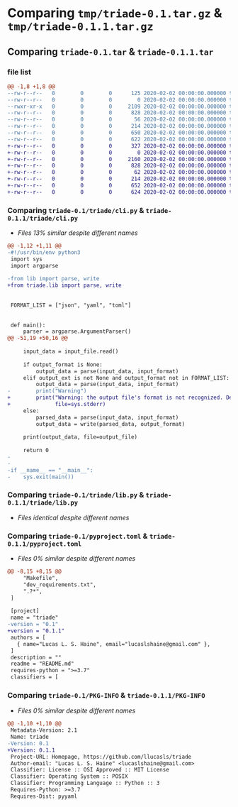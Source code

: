 # Comparing `tmp/triade-0.1.tar.gz` & `tmp/triade-0.1.1.tar.gz`

## Comparing `triade-0.1.tar` & `triade-0.1.1.tar`

### file list

```diff
@@ -1,8 +1,8 @@
--rw-r--r--   0        0        0      125 2020-02-02 00:00:00.000000 triade-0.1/CHANGELOG.md
--rw-r--r--   0        0        0        0 2020-02-02 00:00:00.000000 triade-0.1/triade/__init__.py
--rwxr-xr-x   0        0        0     2109 2020-02-02 00:00:00.000000 triade-0.1/triade/cli.py
--rw-r--r--   0        0        0      828 2020-02-02 00:00:00.000000 triade-0.1/triade/lib.py
--rw-r--r--   0        0        0       56 2020-02-02 00:00:00.000000 triade-0.1/.gitignore
--rw-r--r--   0        0        0      214 2020-02-02 00:00:00.000000 triade-0.1/README.md
--rw-r--r--   0        0        0      650 2020-02-02 00:00:00.000000 triade-0.1/pyproject.toml
--rw-r--r--   0        0        0      622 2020-02-02 00:00:00.000000 triade-0.1/PKG-INFO
+-rw-r--r--   0        0        0      327 2020-02-02 00:00:00.000000 triade-0.1.1/CHANGELOG.md
+-rw-r--r--   0        0        0        0 2020-02-02 00:00:00.000000 triade-0.1.1/triade/__init__.py
+-rw-r--r--   0        0        0     2160 2020-02-02 00:00:00.000000 triade-0.1.1/triade/cli.py
+-rw-r--r--   0        0        0      828 2020-02-02 00:00:00.000000 triade-0.1.1/triade/lib.py
+-rw-r--r--   0        0        0       62 2020-02-02 00:00:00.000000 triade-0.1.1/.gitignore
+-rw-r--r--   0        0        0      214 2020-02-02 00:00:00.000000 triade-0.1.1/README.md
+-rw-r--r--   0        0        0      652 2020-02-02 00:00:00.000000 triade-0.1.1/pyproject.toml
+-rw-r--r--   0        0        0      624 2020-02-02 00:00:00.000000 triade-0.1.1/PKG-INFO
```

### Comparing `triade-0.1/triade/cli.py` & `triade-0.1.1/triade/cli.py`

 * *Files 13% similar despite different names*

```diff
@@ -1,12 +1,11 @@
-#!/usr/bin/env python3
 import sys
 import argparse
 
-from lib import parse, write
+from triade.lib import parse, write
 
 
 FORMAT_LIST = ["json", "yaml", "toml"]
 
 
 def main():
     parser = argparse.ArgumentParser()
@@ -51,19 +50,16 @@
 
     input_data = input_file.read()
 
     if output_format is None:
         output_data = parse(input_data, input_format)
     elif output_ext is not None and output_format not in FORMAT_LIST:
         output_data = parse(input_data, input_format)
-        print("Warning")
+        print("Warning: the output file's format is not recognized. Defaulting to object as standard format.",
+              file=sys.stderr)
     else:
         parsed_data = parse(input_data, input_format)
         output_data = write(parsed_data, output_format)
 
     print(output_data, file=output_file)
 
     return 0
-
-
-if __name__ == "__main__":
-    sys.exit(main())
```

### Comparing `triade-0.1/triade/lib.py` & `triade-0.1.1/triade/lib.py`

 * *Files identical despite different names*

### Comparing `triade-0.1/pyproject.toml` & `triade-0.1.1/pyproject.toml`

 * *Files 0% similar despite different names*

```diff
@@ -8,15 +8,15 @@
     "Makefile",
     "dev_requirements.txt",
     ".?*",
 ]
 
 [project]
 name = "triade"
-version = "0.1"
+version = "0.1.1"
 authors = [
   { name="Lucas L. S. Haine", email="lucaslshaine@gmail.com" },
 ]
 description = ""
 readme = "README.md"
 requires-python = ">=3.7"
 classifiers = [
```

### Comparing `triade-0.1/PKG-INFO` & `triade-0.1.1/PKG-INFO`

 * *Files 0% similar despite different names*

```diff
@@ -1,10 +1,10 @@
 Metadata-Version: 2.1
 Name: triade
-Version: 0.1
+Version: 0.1.1
 Project-URL: Homepage, https://github.com/llucasls/triade
 Author-email: "Lucas L. S. Haine" <lucaslshaine@gmail.com>
 Classifier: License :: OSI Approved :: MIT License
 Classifier: Operating System :: POSIX
 Classifier: Programming Language :: Python :: 3
 Requires-Python: >=3.7
 Requires-Dist: pyyaml
```

